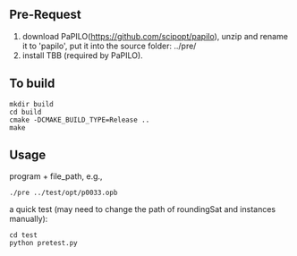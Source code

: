 ## Pre-Request

1. download PaPILO(https://github.com/scipopt/papilo), unzip and rename it to 'papilo', put it into the source folder: ../pre/
2. install TBB (required by PaPILO).

## To build 

```
mkdir build 
cd build 
cmake -DCMAKE_BUILD_TYPE=Release ..
make
```

## Usage
program + file_path, e.g.,
```
./pre ../test/opt/p0033.opb
```
a quick test (may need to change the path of roundingSat and instances manually):
```
cd test
python pretest.py
```